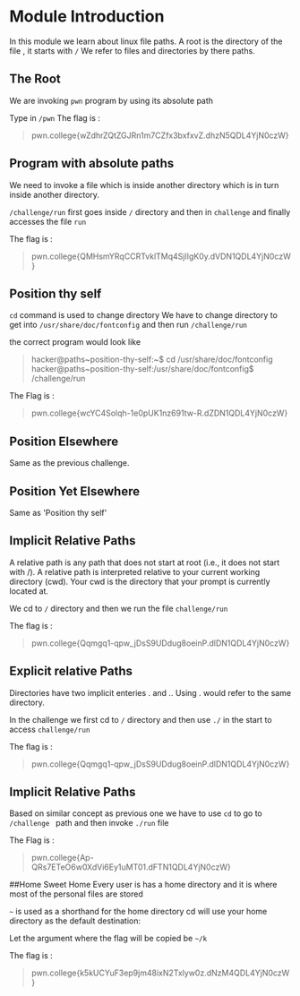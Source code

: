 # Module Introduction
In this module we learn about linux file paths.
A root is the directory of the file , it starts with `/`
We refer to files and directories by there paths.

## The Root 
We are invoking `pwn` program by using its absolute path

Type in `/pwn`
The flag is :
>pwn.college{wZdhrZQtZGJRn1m7CZfx3bxfxvZ.dhzN5QDL4YjN0czW}

## Program with absolute paths

We need to invoke a file which is inside another directory which is in turn
inside another directory. 

`/challenge/run` first goes inside `/` directory and then in `challenge`
and finally accesses the file `run`

The flag is :
>pwn.college{QMHsmYRqCCRTvklTMq4SjlIgK0y.dVDN1QDL4YjN0czW}

## Position thy self
`cd` command is used to change directory 
We have to change directory to get into `/usr/share/doc/fontconfig` and then run 
`/challenge/run`

the correct program would look like 
>hacker@paths~position-thy-self:~$ cd /usr/share/doc/fontconfig
hacker@paths~position-thy-self:/usr/share/doc/fontconfig$ /challenge/run

The Flag is :
>pwn.college{wcYC4Solqh-1e0pUK1nz691tw-R.dZDN1QDL4YjN0czW}


## Position Elsewhere
Same as the previous challenge.

## Position Yet Elsewhere
Same as 'Position thy self'

## Implicit Relative Paths
A relative path is any path that does not start at root (i.e., it does not start with /).
A relative path is interpreted relative to your current working directory (cwd).
Your cwd is the directory that your prompt is currently located at.

We cd to `/` directory and then we run the file `challenge/run`

The flag is :
>pwn.college{Qqmgq1-qpw_jDsS9UDdug8oeinP.dlDN1QDL4YjN0czW}

## Explicit relative Paths
Directories have two implicit enteries . and .. 
Using . would refer to the same directory. 

In the challenge we first cd to `/` directory and then use `./` in the start 
to access `challenge/run`

The flag is :
>pwn.college{Qqmgq1-qpw_jDsS9UDdug8oeinP.dlDN1QDL4YjN0czW}

## Implicit Relative Paths
Based on similar concept as previous one we have to use `cd` to go to `/challenge ` path and then invoke 
`./run` file 

The Flag is :
>pwn.college{Ap-QRs7ETeO6w0XdVi6Ey1uMT01.dFTN1QDL4YjN0czW}

##Home Sweet Home
Every user is has a home directory and it is where most of the personal files are stored 

`~` is used as a shorthand for the home directory 
cd will use your home directory as the default destination:

Let the argument where the flag will be copied be `~/k`

The flag is :
> pwn.college{k5kUCYuF3ep9jm48ixN2Txlyw0z.dNzM4QDL4YjN0czW}
